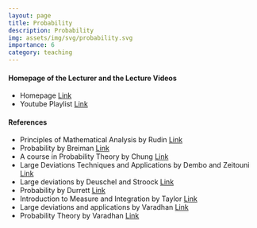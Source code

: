 ```yaml
---
layout: page
title: Probability
description: Probability
img: assets/img/svg/probability.svg
importance: 6
category: teaching
---
```


#### Homepage of the Lecturer and the Lecture Videos

- Homepage [Link](https://w3.impa.br/~landim/)
- Youtube Playlist [Link](https://www.youtube.com/watch?v=Q5bGmDTZQhk&list=PLo4jXE-LdDTS5BYqea-LcHdtjKwVcepP7)

#### References

- Principles of Mathematical Analysis by Rudin [Link](https://www.mheducation.com/highered/product/principles-mathematical-analysis-rudin/M9780070542358.html)
- Probability by Breiman [Link](https://epubs.siam.org/doi/book/10.1137/1.9781611971286)
- A course in Probability Theory by Chung [Link](https://www.sciencedirect.com/book/9780080570402/a-course-in-probability-theory)
- Large Deviations Techniques and Applications by Dembo and Zeitouni [Link](https://link.springer.com/book/10.1007/978-3-642-03311-7)
- Large deviations by Deuschel and Stroock [Link](https://www.elsevier.com/books/large-deviations/deuschel/978-0-12-213150-9)
- Probability by Durrett [Link](https://www.cambridge.org/core/books/probability/DD9A1907F810BB14CCFF022CDFC5677A)
- Introduction to Measure and Integration by Taylor [Link](https://www.cambridge.org/core/books/introduction-to-measure-and-integration/49EE3517168DBCB26D4D8288CA652631)
- Large deviations and applications by Varadhan [Link](https://epubs.siam.org/doi/book/10.1137/1.9781611970241)
- Probability Theory by Varadhan [Link](https://www.ams.org/books/cln/007/)
